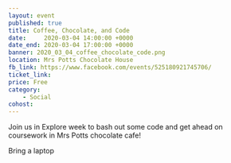 ```yaml
---
layout: event
published: true
title: Coffee, Chocolate, and Code
date:     2020-03-04 14:00:00 +0000
date_end: 2020-03-04 17:00:00 +0000 
banner: 2020_03_04_coffee_chocolate_code.png
location: Mrs Potts Chocolate House
fb_link: https://www.facebook.com/events/525180921745706/
ticket_link:
price: Free
category:
    - Social
cohost: 
---
```

Join us in Explore week to bash out some code and get ahead on coursework in Mrs Potts chocolate cafe!

Bring a laptop
